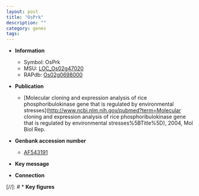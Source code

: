 ```yaml
---
layout: post
title: "OsPrk"
description: ""
category: genes
tags: 
---
```


* **Information**  
    + Symbol: OsPrk  
    + MSU: [LOC_Os02g47020](http://rice.uga.edu/cgi-bin/ORF_infopage.cgi?orf=LOC_Os02g47020)  
    + RAPdb: [Os02g0698000](http://rapdb.dna.affrc.go.jp/viewer/gbrowse_details/irgsp1?name=Os02g0698000)  

* **Publication**  
    + [Molecular cloning and expression analysis of rice phosphoribulokinase gene that is regulated by environmental stresses](http://www.ncbi.nlm.nih.gov/pubmed?term=Molecular cloning and expression analysis of rice phosphoribulokinase gene that is regulated by environmental stresses%5BTitle%5D), 2004, Mol Biol Rep.

* **Genbank accession number**  
    + [AF543191](http://www.ncbi.nlm.nih.gov/nuccore/AF543191)

* **Key message**  

* **Connection**  

[//]: # * **Key figures**  


